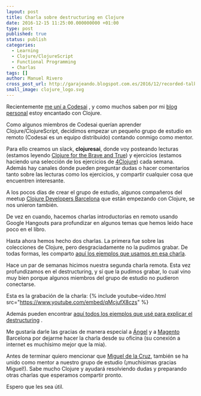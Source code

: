 ```yaml
---
layout: post
title: Charla sobre destructuring en Clojure
date: 2016-12-15 11:25:00.000000000 +01:00
type: post
published: true
status: publish
categories:
  - Learning
  - Clojure/ClojureScript
  - Functional Programming
  - Charlas
tags: []
author: Manuel Rivero
cross_post_url: http://garajeando.blogspot.com.es/2016/12/recorded-talk-about-destructuring-in.html
small_image: clojure_logo.svg
---
```


Recientemente 
<a href="http://garajeando.blogspot.com.es/2016/11/codesai.html">me uní a Codesai</a>
, y como muchos saben por mi <a href="http://garajeando.blogspot.com.es/">blog personal</a> estoy encantado con Clojure.

Como algunos miembros de Codesai querían aprender Clojure/ClojureScript, decidimos empezar un pequeño grupo de estudio en remoto (Codesai es un equipo distribuido) contando conmigo como mentor.

Para ello creamos un slack, <b>clojuresai</b>, donde voy posteando lecturas (estamos leyendo 
<a href="http://www.braveclojure.com/clojure-for-the-brave-and-true/">Clojure for the Brave and True</a>) y ejercicios (estamos haciendo una selección de los ejercicios de 
<a href="http://www.4clojure.com/">4Clojure</a>) cada semana. Además hay canales donde pueden preguntar dudas o hacer comentarios tanto sobre las lecturas como los ejercicios, y compartir cualquier cosa que encuentren interesante.

A los pocos días de crear el grupo de estudio, algunos compañeros del meetup <a href="https://www.meetup.com/ClojureBCN/">Clojure Developers Barcelona</a> que están empezando con Clojure, se nos unieron también.

De vez en cuando, hacemos charlas introductorias en remoto usando Google Hangouts para profundizar en algunos temas que hemos leido hace poco en el libro.

Hasta ahora hemos hecho dos charlas. La primera fue sobre las colecciones de Clojure, pero desgraciadamente no la pudimos grabar. De todas formas, les comparto <a href="https://gist.github.com/trikitrok/57d5a6a221682f1c3b4c">aquí los ejemplos que usamos en esa charla</a>.

Hace un par de semanas hicimos nuestra segunda charla remota. Esta vez profundizamos en el destructuring, y sí que la pudimos grabar, lo cual vino muy bien porque algunos miembros del grupo de estudio no pudieron conectarse.

Esta es la grabación de la charla:
{% include youtube-video.html src="https://www.youtube.com/embed/qMcjufX8czs" %}

Además pueden encontrar <a href="https://gist.github.com/trikitrok/e24b0a8ecacf8c1ae726#file-destructuring-talk-clj">aquí todos los ejemplos que usé para explicar el destructuring</a> .

Me gustaría darle las gracias de manera especial a <a href="https://twitter.com/rojo_angel">Ángel</a> y a <a href="https://twitter.com/magento">Magento</a> Barcelona por dejarme hacer la charla desde su oficina (su conexión a internet es muchísimo mejor que la mia).

Antes de terminar quiero mencionar que <a href="https://twitter.com/mgdelacroix">Miguel de la Cruz</a>, también se ha unido como mentor a nuestro grupo de estudio (¡muchísimas gracias Miguel!). Sabe mucho Clojure y ayudará resolviendo dudas y preparando otras charlas que esperamos compartir pronto.

Espero que les sea útil.